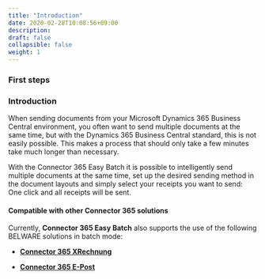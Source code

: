 ```yaml
---
title: "Introduction"
date: 2020-02-28T10:08:56+09:00
description: 
draft: false
collapsible: false
weight: 1
---
```

### First steps

### Introduction

When sending documents from your Microsoft Dynamics 365 Business Central environment, you often want to send multiple documents at the same time, but with the Dynamics 365 Business Central standard, this is not easily possible. This makes a process that should only take a few minutes take much longer than necessary.

With the Connector 365 Easy Batch it is possible to intelligently send multiple documents at the same time, set up the desired sending method in the document layouts and simply select your receipts you want to send: One click and all receipts will be sent.

#### Compatible with other Connector 365 solutions

Currently, **Connector 365 Easy Batch** also supports the use of the following BELWARE solutions in batch mode:
 - [**Connector 365 XRechnung**](/en-us/apps/xrechnung/)

 - [**Connector 365 E-Post**](/en-us/apps/e-post)